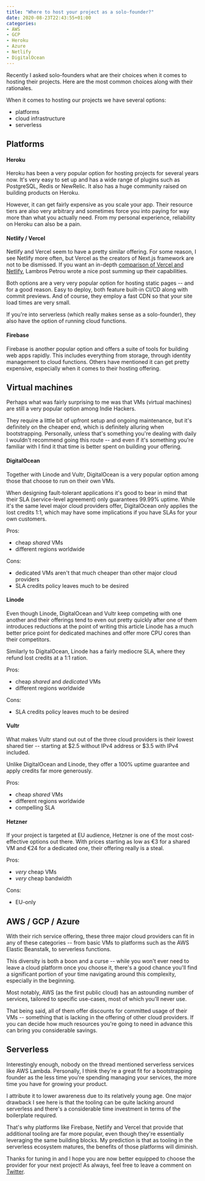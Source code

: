 ```yaml
---
title: "Where to host your project as a solo-founder?"
date: 2020-08-23T22:43:55+01:00
categories:
- AWS
- GCP
- Heroku
- Azure
- Netlify
- DigitalOcean
---
```


Recently I asked solo-founders what are their choices when it comes to
hosting their projects. Here are the most common choices along with
their rationales.

<!--more-->

When it comes to hosting our projects we have several options:
* platforms
* cloud infrastructure
* serverless

## Platforms

#### Heroku

Heroku has been a very popular option for hosting projects for several
years now. It's very easy to set up and has a wide range of plugins
such as PostgreSQL, Redis or NewRelic.  It also has a huge community
raised on building products on Heroku.

However, it can get fairly expensive as you scale your app. Their
resource tiers are also very arbitrary and sometimes force you into
paying for way more than what you actually need. From my personal
experience, reliability on Heroku can also be a pain.

#### Netlify / Vercel

Netlify and Vercel seem to have a pretty similar offering. For some
reason, I see Netlify more often, but Vercel as the creators of Next.js
framework are not to be dismissed. If you want an in-depth [comparison
of Vercel and
Netlify](https://www.lambrospetrou.com/articles/battle-of-jamstack-platforms-netlify-vercel-aws/),
Lambros Petrou wrote a nice post summing up their capabilities.

Both options are a very very popular option for hosting static pages
-- and for a good reason. Easy to deploy, both feature built-in CI/CD
along with commit previews. And of course, they employ a fast CDN so
that your site load times are very small.

If you're into serverless (which really makes sense as a
solo-founder), they also have the option of running cloud functions.

#### Firebase

Firebase is another popular option and offers a suite of tools for
building web apps rapidly. This includes everything from storage,
through identity management to cloud functions. Others have mentioned
it can get pretty expensive, especially when it comes to their hosting
offering.

## Virtual machines

Perhaps what was fairly surprising to me was that VMs (virtual
machines) are still a very popular option among Indie Hackers.

They require a little bit of upfront setup and ongoing maintenance,
but it's definitely on the cheaper end, which is definitely alluring
when bootstrapping. Personally, unless that's something you're dealing
with daily I wouldn't recommend going this route -- and
even if it's something you're familiar with I find it that time is
better spent on building your offering.

#### DigitalOcean

Together with Linode and Vultr, DigitalOcean is a very popular option among
those that choose to run on their own VMs.

When designing fault-tolerant applications it's good to bear in mind
that their SLA (service-level agreement) only guarantees 99.99%
uptime. While it's the same level major cloud providers offer,
DigitalOcean only applies the lost credits 1:1, which may have some
implications if you have SLAs for your own customers.

Pros:
* cheap _shared_ VMs
* different regions worldwide

Cons:
* dedicated VMs aren't that much cheaper than other major cloud
  providers
* SLA credits policy leaves much to be desired

#### Linode

Even though Linode, DigitalOcean and Vultr keep competing with
one another and their offerings tend to even out pretty quickly after
one of them introduces reductions at the point of writing this article
Linode has a much better price point for dedicated machines and offer
more CPU cores than their competitors.

Similarly to DigitalOcean, Linode has a fairly mediocre SLA, where
they refund lost credits at a 1:1 ration.

Pros:
* cheap _shared_ and _dedicated_ VMs
* different regions worldwide

Cons:
* SLA credits policy leaves much to be desired

#### Vultr

What makes Vultr stand out out of the three cloud providers is their
lowest shared tier -- starting at $2.5 without IPv4 address or $3.5
with IPv4 included.

Unlike DigitalOcean and Linode, they offer a 100% uptime guarantee and
apply credits far more generously.

Pros:
* cheap _shared_ VMs
* different regions worldwide
* compelling SLA

#### Hetzner

If your project is targeted at EU audience, Hetzner is one of the most
cost-effective options out there. With prices starting as low as €3
for a shared VM and €24 for a dedicated one, their offering really is
a steal.

Pros:
* _very_ cheap VMs
* _very_ cheap bandwidth

Cons:
* EU-only

## AWS / GCP / Azure

With their rich service offering, these three major cloud providers
can fit in any of these categories -- from basic VMs to platforms
such as the AWS Elastic Beanstalk, to serverless functions.

This diversity is both a boon and a curse -- while you won't ever need
to leave a cloud platform once you choose it, there's a good chance
you'll find a significant portion of your time navigating around this
complexity, especially in the beginning.

Most notably, AWS (as the first public cloud) has an astounding number
of services, tailored to specific use-cases, most of which you'll
never use.

That being said, all of them offer discounts for committed usage of
their VMs -- something that is lacking in the offering of other cloud
providers. If you can decide how much resources you're going to need
in advance this can bring you considerable savings.

## Serverless

Interestingly enough, nobody on the thread mentioned serverless
services like AWS Lambda. Personally, I think they're a great fit for
a bootstrapping founder as the less time you're spending managing your
services, the more time you have for growing your product.

I attribute it to lower awareness due to its relatively young age. One
major drawback I see here is that the tooling can be quite lacking
around serverless and there's a considerable time investment in terms
of the boilerplate required.

That's why platforms like Firebase, Netlify and Vercel that provide
that additional tooling are far more popular, even though they're
essentially leveraging the same building blocks. My prediction is that
as tooling in the serverless ecosystem matures, the benefits of those
platforms will diminish.

Thanks for tuning in and I hope you are now better equipped to choose
the provider for your next project! As always, feel free to leave a
comment on [Twitter](https://twitter.com/marcin_chm).
